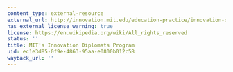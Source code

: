 ```yaml
---
content_type: external-resource
external_url: http://innovation.mit.edu/education-practice/innovation-diplomats/
has_external_license_warning: true
license: https://en.wikipedia.org/wiki/All_rights_reserved
status: ''
title: MIT's Innovation Diplomats Program
uid: ec1e3d85-0f9e-4863-95aa-e0800b012c58
wayback_url: ''
---
```

